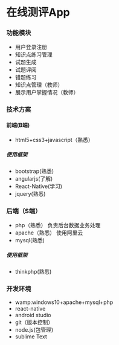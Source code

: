 # 在线测评App
### 功能模块
* 用户登录注册
* 知识点练习管理
* 试题生成
* 试题评阅
* 错题练习
* 知识点管理（教师）
* 展示用户掌握情况（教师）
### 技术方案
#### 前端(B端)
* html5+css3+javascript（熟悉）<br/>
##### 使用框架
- bootstrap(熟悉)
- angularjs(了解)
- React-Native(学习)
- jquery(熟悉)
### 后端（S端）
- php（熟悉）    负责后台数据业务处理
- apache（熟悉） 使用阿里云
- mysql(熟悉)
##### 使用框架
- thinkphp(熟悉)
### 开发环境
* wamp:windows10+apache+mysql+php
* react-native
* android studio
* git（版本控制）
* node.js(包管理)
* sublime Text

